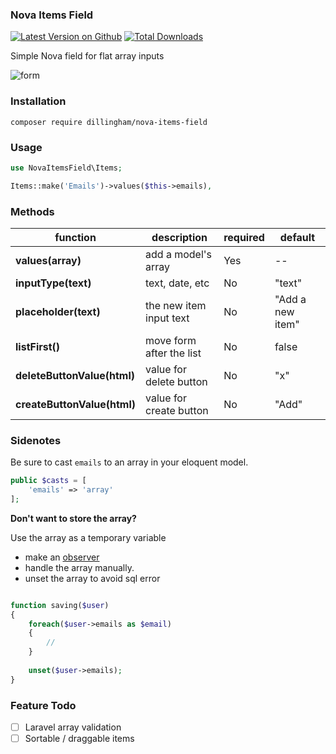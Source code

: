 ### Nova Items Field

[![Latest Version on Github](https://img.shields.io/github/release/dillingham/nova-items-field.svg?style=flat-square)](https://packagist.org/packages/dillingham/nova-items-field)
[![Total Downloads](https://img.shields.io/packagist/dt/dillingham/nova-items-field.svg?style=flat-square)](https://packagist.org/packages/dillingham/nova-items-field)


Simple Nova field for flat array inputs


![form](https://user-images.githubusercontent.com/29180903/50990350-cf518700-14df-11e9-8be0-bc7f5100b6f4.png)

### Installation
```
composer require dillingham/nova-items-field
```

### Usage

```php
use NovaItemsField\Items;
```
```php
Items::make('Emails')->values($this->emails),
```

### Methods 

| function | description | required | default |
| - | - | - | - |
| **values(array)** | add a model's array | Yes | -- |
| **inputType(text)** | text, date, etc | No | "text" |
| **placeholder(text)** | the new item input text | No | "Add a new item" |
| **listFirst()**| move form after the list  | No | false |
| **deleteButtonValue(html)** | value for delete button | No | "x" |
| **createButtonValue(html)** | value for create button | No | "Add" |

### Sidenotes


Be sure to cast `emails` to an array in your eloquent model.

```php
public $casts = [
    'emails' => 'array'
];
```

**Don't want to store the array?**

Use the array as a temporary variable

- make an [observer](https://nova.laravel.com/docs/1.0/resources/#resource-events)
- handle the array manually.
- unset the array to avoid sql error

```php

function saving($user)
{
    foreach($user->emails as $email)
    {
        //
    }
    
    unset($user->emails);
}
```

### Feature Todo

- [ ] Laravel array validation
- [ ] Sortable / draggable items
